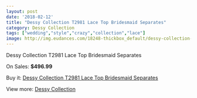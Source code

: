 ```yaml
---
layout: post
date: '2018-02-12'
title: "Dessy Collection T2981 Lace Top Bridesmaid Separates"
category: Dessy Collection
tags: ["wedding","style","crazy","collection","lace"]
image: http://img.eudances.com/18248-thickbox_default/dessy-collection-t2981-lace-top-bridesmaid-separates.jpg
---
```

Dessy Collection T2981 Lace Top Bridesmaid Separates

On Sales: **$496.99**
<a href="https://www.eudances.com/en/dessy-collection/5344-dessy-collection-t2981-lace-top-bridesmaid-separates.html"><amp-img layout="responsive" width="600" height="600" src="//img.eudances.com/18248-thickbox_default/dessy-collection-t2981-lace-top-bridesmaid-separates.jpg" alt="Dessy Collection T2981 Lace Top Bridesmaid Separates 0" /></a>
<a href="https://www.eudances.com/en/dessy-collection/5344-dessy-collection-t2981-lace-top-bridesmaid-separates.html"><amp-img layout="responsive" width="600" height="600" src="//img.eudances.com/18249-thickbox_default/dessy-collection-t2981-lace-top-bridesmaid-separates.jpg" alt="Dessy Collection T2981 Lace Top Bridesmaid Separates 1" /></a>

Buy it: [Dessy Collection T2981 Lace Top Bridesmaid Separates](https://www.eudances.com/en/dessy-collection/5344-dessy-collection-t2981-lace-top-bridesmaid-separates.html "Dessy Collection T2981 Lace Top Bridesmaid Separates")

View more: [Dessy Collection](https://www.eudances.com/en/60-Dessy-Collection "Dessy Collection")